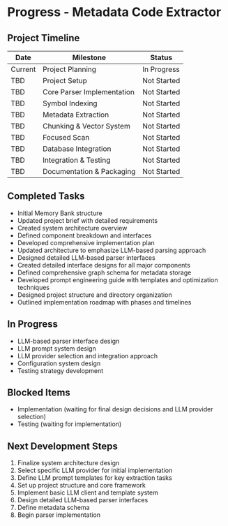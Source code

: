 # Progress - Metadata Code Extractor

## Project Timeline
| Date | Milestone | Status |
|------|-----------|--------|
| Current | Project Planning | In Progress |
| TBD | Project Setup | Not Started |
| TBD | Core Parser Implementation | Not Started |
| TBD | Symbol Indexing | Not Started |
| TBD | Metadata Extraction | Not Started |
| TBD | Chunking & Vector System | Not Started |
| TBD | Focused Scan | Not Started |
| TBD | Database Integration | Not Started |
| TBD | Integration & Testing | Not Started |
| TBD | Documentation & Packaging | Not Started |

## Completed Tasks
- Initial Memory Bank structure
- Updated project brief with detailed requirements
- Created system architecture overview
- Defined component breakdown and interfaces
- Developed comprehensive implementation plan
- Updated architecture to emphasize LLM-based parsing approach
- Designed detailed LLM-based parser interfaces
- Created detailed interface designs for all major components
- Defined comprehensive graph schema for metadata storage
- Developed prompt engineering guide with templates and optimization techniques
- Designed project structure and directory organization
- Outlined implementation roadmap with phases and timelines

## In Progress
- LLM-based parser interface design
- LLM prompt system design
- LLM provider selection and integration approach
- Configuration system design
- Testing strategy development

## Blocked Items
- Implementation (waiting for final design decisions and LLM provider selection)
- Testing (waiting for implementation)

## Next Development Steps
1. Finalize system architecture design
2. Select specific LLM provider for initial implementation
3. Define LLM prompt templates for key extraction tasks
4. Set up project structure and core framework
5. Implement basic LLM client and template system
6. Design detailed LLM-based parser interfaces
7. Define metadata schema
8. Begin parser implementation 